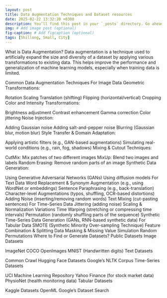 ```yaml
---
layout: post
title: Data Augmentation Techniques and Dataset resources 
date: 2025-02-22 13:32:20 +0300
description: You’ll find this post in your `_posts` directory. Go ahead and edit it and re-build the site to see your changes. # Add post description (optional)
img: # Add image post (optional)
fig-caption: # Add figcaption (optional)
tags: [Shillong, Small, City]
---
```


What is Data Augmentation?
Data augmentation is a technique used to artificially expand the size and diversity of a dataset by applying various transformations to existing data. This helps improve the performance and generalization of machine learning models, especially when training data is limited.

Common Data Augmentation Techniques
For Image Data
Geometric Transformations:

Rotation
Scaling
Translation (shifting)
Flipping (horizontal/vertical)
Cropping
Color and Intensity Transformations:

Brightness adjustment
Contrast enhancement
Gamma correction
Color jittering
Noise Injection:

Adding Gaussian noise
Adding salt-and-pepper noise
Blurring (Gaussian blur, motion blur)
Style Transfer & Domain Adaptation:

Applying artistic filters (e.g., GAN-based augmentations)
Simulating real-world conditions (e.g., rain, fog, shadows)
Mixing & Cutout Techniques:

CutMix: Mix patches of two different images
MixUp: Blend two images and labels
Random Erasing: Remove random parts of an image
Synthetic Data Generation:

Using Generative Adversarial Networks (GANs)
Using diffusion models
For Text Data
Word Replacement & Synonym Augmentation (e.g., using WordNet or embeddings)
Sentence Paraphrasing (e.g., back-translation)
Character-level Augmentations (typos, shuffling, OCR-based distortions)
Adding Noise (inserting/removing random words)
Text Mixing (cut-pasting sentences)
For Time-Series Data
Jittering (adding noise)
Scaling & Normalization Variations
Time Warping (stretching or compressing time intervals)
Permutation (randomly shuffling parts of the sequence)
Synthetic Time-Series Data Generation (GANs, RNN-based synthetic data)
For Tabular Data
SMOTE (Synthetic Minority Over-sampling Technique)
Feature Combination & Splitting
Data Masking & Missing Value Simulation
Random Permutations
Where to Find or Generate Datasets?
Public Datasets
Image Datasets

ImageNet
COCO
OpenImages
MNIST (Handwritten digits)
Text Datasets

Common Crawl
Hugging Face Datasets
Google’s NLTK Corpus
Time-Series Datasets

UCI Machine Learning Repository
Yahoo Finance (for stock market data)
PhysioNet (health monitoring data)
Tabular Datasets

Kaggle Datasets
OpenML
Google’s Dataset Search
